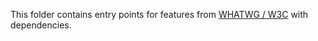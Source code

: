 This folder contains entry points for features from [WHATWG / W3C](https://github.com/bemybaby/core-js/tree/v3#web-standards) with dependencies.
